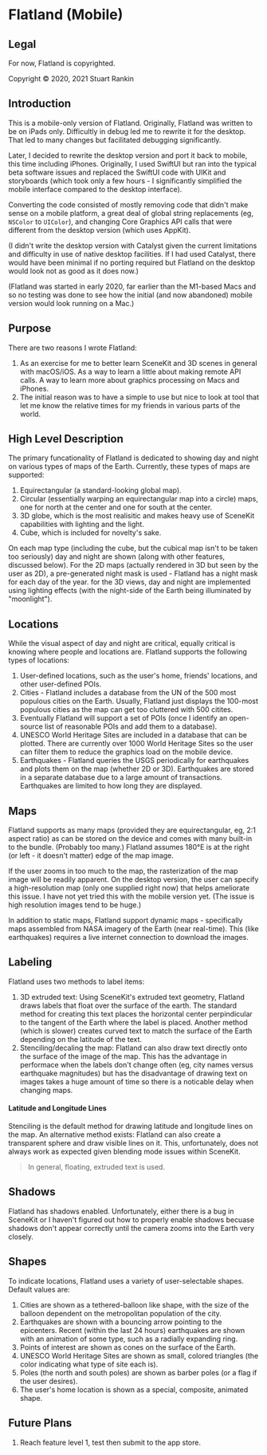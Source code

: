 # Flatland (Mobile)

## **Legal**

For now, Flatland is copyrighted.

Copyright © 2020, 2021 Stuart Rankin
 
## **Introduction**

This is a mobile-only version of Flatland. Originally, Flatland was written to be on iPads only. Difficultly in debug led me to rewrite it for the desktop. That led to many changes but facilitated debugging significantly. 

Later, I decided to rewrite the desktop version and port it back to mobile, this time including iPhones. Originally, I used SwiftUI but ran into the typical beta software issues and replaced the SwiftUI code with UIKit and storyboards (which took only a few hours - I significantly simplified the mobile interface compared to the desktop interface).

Converting the code consisted of mostly removing code that didn't make sense on a mobile platform, a great deal of global string replacements (eg, `NSColor` to `UIColor`), and changing Core Graphics API calls that were different from the desktop version (which uses AppKit).

(I didn't write the desktop version with Catalyst given the current limitations and difficulty in use of native desktop facilities. If I had used Catalyst, there would have been minimal if no porting required but Flatland on the desktop would look not as good as it does now.)

(Flatland was started in early 2020, far earlier than the M1-based Macs and so no testing was done to see how the initial (and now abandoned) mobile version would look running on a Mac.)

## **Purpose**

There are two reasons I wrote Flatland: 
1. As an exercise for me to better learn SceneKit and 3D scenes in general with macOS/iOS. As a way to learn a little about making remote API calls. A way to learn more about graphics processing on Macs and iPhones.
1. The initial reason was to have a simple to use but nice to look at tool that let me know the relative times for my friends in various parts of the world.

## **High Level Description**

The primary funcationality of Flatland is dedicated to showing day and night on various types of maps of the Earth. Currently, these types of maps are supported:

1. Equirectangular (a standard-looking global map).
1. Circular (essentially warping an equirectangular map into a circle) maps, one for north at the center and one for south at the center.
1. 3D globe, which is the most realisitic and makes heavy use of SceneKit capabilities with lighting and the light.
1. Cube, which is included for novelty's sake.

On each map type (including the cube, but the cubical map isn't to be taken too seriously) day and night are shown (along with other features, discussed below). For the 2D maps (actually rendered in 3D but seen by the user as 2D), a pre-generated night mask is used - Flatland has a night mask for each day of the year. for the 3D views, day and night are implemented using lighting effects (with the night-side of the Earth being illuminated by "moonlight").

## **Locations**

While the visual aspect of day and night are critical, equally critical is knowing where people and locations are. Flatland supports the following types of locations:

1. User-defined locations, such as the user's home, friends' locations, and other user-defined POIs.
1. Cities - Flatland includes a database from the UN of the 500 most populous cities on the Earth. Usually, Flatland just displays the 100-most populous cities as the map can get too cluttered with 500 citites.
1. Eventually Flatland will support a set of POIs (once I identify an open-source list of reasonable POIs and add them to a database).
1. UNESCO World Heritage Sites are included in a database that can be plotted. There are currently over 1000 World Heritage Sites so the user can filter them to reduce the graphics load on the mobile device.
1. Earthquakes - Flatland queries the USGS periodically for earthquakes and plots them on the map (whether 2D or 3D). Earthquakes are stored in a separate database due to a large amount of transactions. Earthquakes are limited to how long they are displayed.

## **Maps**

Flatland supports as many maps (provided they are equirectangular, eg, 2:1 aspect ratio) as can be stored on the device and comes with many built-in to the bundle. (Probably too many.) Flatland assumes 180°E is at the right (or left - it doesn't matter) edge of the map image.

If the user zooms in too much to the map, the rasterization of the map image will be readily apparent. On the desktop version, the user can specify a high-resolution map (only one supplied right now) that helps ameliorate this issue. I have not yet tried this with the mobile version yet. (The issue is high resolution images tend to be huge.)

In addition to static maps, Flatland support dynamic maps - specifically maps assembled from NASA imagery of the Earth (near real-time). This (like earthquakes) requires a live internet connection to download the images.

## **Labeling**

Flatland uses two methods to label items:

1. 3D extruded text: Using SceneKit's extruded text geometry, Flatland draws labels that float over the surface of the earth. The standard method for creating this text places the horizontal center perpindicular to the tangent of the Earth where the label is placed. Another method (which is slower) creates curved text to match the surface of the Earth depending on the latitude of the text.
1. Stenciling/decaling the map: Flatland can also draw text directly onto the surface of the image of the map. This has the advantage in performace when the labels don't change often (eg, city names versus earthquake magnitudes) but has the disadvantage of drawing text on images takes a huge amount of time so there is a noticable delay when changing maps.

#### Latitude and Longitude Lines

Stenciling is the default method for drawing latitude and longitude lines on the map. An alternative method exists: Flatland can also create a transparent sphere and draw visible lines on it. This, unfortunately, does not always work as expected given blending mode issues within SceneKit.

> In general, floating, extruded text is used.

## **Shadows**

Flatland has shadows enabled. Unfortunately, either there is a bug in SceneKit or I haven't figured out how to properly enable shadows becuase shadows don't appear correctly until the camera zooms into the Earth very closely.

## **Shapes**

To indicate locations, Flatland uses a variety of user-selectable shapes. Default values are:

1. Cities are shown as a tethered-balloon like shape, with the size of the balloon dependent on the metropolitan population of the city.
2. Earthquakes are shown with a bouncing arrow pointing to the epicenters. Recent (within the last 24 hours) earthquakes are shown with an animation of some type, such as a radially expanding ring.
3. Points of interest are shown as cones on the surface of the Earth.
4. UNESCO World Heritage Sites are shown as small, colored triangles (the color indicating what type of site each is).
5. Poles (the north and south poles) are shown as barber poles (or a flag if the user desires).
6. The user's home location is shown as a special, composite, animated shape.

## **Future Plans**
1. Reach feature level 1, test then submit to the app store.

